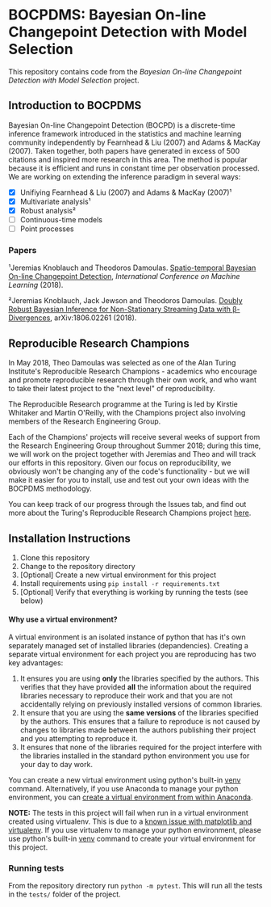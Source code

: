 # BOCPDMS: Bayesian On-line Changepoint Detection with Model Selection

This repository contains code from the _Bayesian On-line Changepoint Detection with Model Selection_ project.

## Introduction to BOCPDMS

Bayesian On-line Changepoint Detection (BOCPD) is a discrete-time inference framework introduced in the statistics and machine learning community independently by Fearnhead & Liu (2007) and Adams & MacKay (2007). Taken together, both papers have generated in excess of 500 citations and inspired more research in this area. The method is popular because it is efficient and runs in constant time per observation processed. We are working on extending the inference paradigm in several ways:

- [x] Unifiying Fearnhead & Liu (2007) and Adams & MacKay (2007)¹
- [x] Multivariate analysis¹
- [x] Robust analysis²
- [ ] Continuous-time models
- [ ] Point processes

### Papers

¹Jeremias Knoblauch and Theodoros Damoulas. [Spatio-temporal Bayesian On-line Changepoint Detection](https://arxiv.org/abs/1805.05383), _International Conference on Machine Learning_ (2018).

²Jeremias Knoblauch, Jack Jewson and Theodoros Damoulas. [Doubly Robust Bayesian Inference for Non-Stationary Streaming Data with β-Divergences](https://arxiv.org/abs/1806.02261), arXiv:1806.02261 (2018).

## Reproducible Research Champions

In May 2018, Theo Damoulas was selected as one of the Alan Turing Institute's Reproducible Research Champions - academics who encourage and promote reproducible research through their own work, and who want to take their latest project to the "next level" of reproducibility.

The Reproducible Research programme at the Turing is led by Kirstie Whitaker and Martin O'Reilly, with the Champions project also involving members of the Research Engineering Group.

Each of the Champions' projects will receive several weeks of support from the Research Engineering Group throughout Summer 2018; during this time, we will work on the project together with Jeremias and Theo and will track our efforts in this repository. Given our focus on reproducibility, we obviously won't be changing any of the code's functionality - but we will make it easier for you to install, use and test out your own ideas with the BOCPDMS methodology.

You can keep track of our progress through the Issues tab, and find out more about the Turing's Reproducible Research Champions project [here](https://github.com/alan-turing-institute/ReproducibleResearchResources).

## Installation Instructions
1. Clone this repository
2. Change to the repository directory
3. \[Optional] Create a new virtual environment for this project
4. Install requirements using `pip install -r requirements.txt`
5. \[Optional] Verify that everything is working by running the tests (see below)

#### Why use a virtual environment?
A virtual environment is an isolated instance of python that has it's own separately managed
set of installed libraries (depandencies). Creating a separate virtual environment
for each project you are reproducing has two key advantages:
 1. It ensures you are using **only** the libraries specified by the authors. This verifies that
    they have provided **all** the information about the required libraries necessary to
    reproduce their work and that you are not accidentally relying on previously installed
    versions of common libraries.
  2. It ensure that you are using the **same versions** of the libraries specified by the
     authors. This ensures that a failure to reproduce is not caused by changes to libraries
     made between the authors publishing their project and you attempting to reproduce it.
  3. It ensures that none of the libraries required for the project interfere with the
    libraries installed in the standard python environment you use for your day to day work.

You can create a new virtual environment using python's built-in [venv](https://docs.python.org/3/library/venv.html) command. Alternatively,
if you use Anaconda to manage your python environment, you can [create a virtual environment
from within Anaconda](https://conda.io/docs/user-guide/tasks/manage-environments.html).

**NOTE:**  The tests in this project will fail when run in a virtual environment created using
virtualenv. This is due to a [known issue with matplotlib and virtualenv](https://matplotlib.org/faq/osx_framework.html). If you use virtualenv to manage your python environment,
please use python's built-in [venv](https://docs.python.org/3/library/venv.html) command
to create your virtual environment for this project.

### Running tests
From the repository directory run `python -m pytest`. This will run all the tests
in the `tests/` folder of the project.